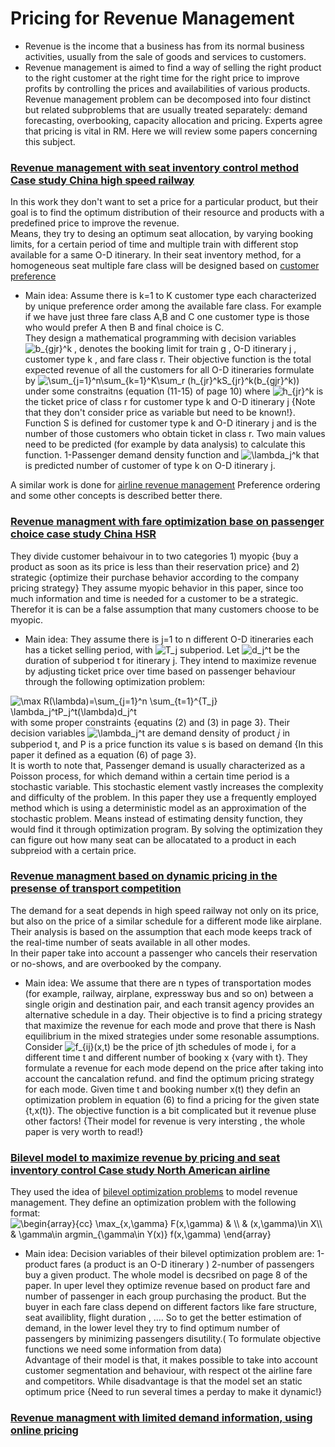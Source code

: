 # Pricing for Revenue Management
* Revenue is the income that a business has from its normal business activities, usually from the sale of goods and services to customers.
* Revenue management is aimed to find a way of selling the right product to the right customer at the right time for the right price 
to improve profits by controlling the prices and availabilities of various products. 
 Revenue management problem can be decomposed into four distinct but related subproblems that are usually treated separately: 
 demand forecasting, overbooking, capacity allocation and pricing. Experts agree that pricing is vital in RM.
Here we will review some papers concerning this subject. 

### [Revenue management with seat inventory control method Case study China high speed railway](https://github.com/hamidehhhs/Pricing-/blob/master/paper/seat%20assignment%20model%20.pdf)
In this work they don't want to set a price for a particular product, but their goal is to find the optimum distribution of their resource and products
with a predefined price to improve the revenue. <br/>
Means, they try to desing an optimum seat allocation, by varying booking limits, for a certain period of time and multiple train with different 
stop available for a same O-D itinerary. 
In their seat inventory method, for a  homogeneous seat multiple fare class will be designed based on [customer preference](https://213.233.161.137:2443/hhsereshky/Pricing-/blob/master/Data%20Analysis/Customer%20preference.md) 


* Main idea: Assume there is k=1 to K customer type each characterized by unique preference order among the available fare class.
For example if we have just three fare class A,B and C one customer type is those who would prefer A then B and final choice is C. <br/>
They design a mathematical programming with decision variables <img src="https://latex.codecogs.com/svg.latex?\inline&space;b_{gjr}^k" title="b_{gjr}^k" /> , denotes the booking limit for train g , O-D itinerary j , customer type k , and  fare class r.  Their objective function 
is the total expected revenue of all the customers for all O-D itineraries formulate by 
<img src="https://latex.codecogs.com/svg.latex?\inline&space;\sum_{j=1}^n\sum_{k=1}^K\sum_r&space;(h_{jr}^kS_{jr}^k(b_{gjr}^k))" title="\sum_{j=1}^n\sum_{k=1}^K\sum_r (h_{jr}^kS_{jr}^k(b_{gjr}^k))" /> under  some constraitns (equation (11-15) of page 10)
where <img src="https://latex.codecogs.com/svg.latex?\inline&space;h_{jr}^k" title="h_{jr}^k" /> is the ticket price of class r for customer type k and O-D itinerary j {Note that they don't consider price as variable but need to be known!}. Function S is defined  for customer type k and O-D itinerary j and is the number of those customers who obtain ticket in class r. 
Two main values need to be predicted (for example by data analysis) to calculate this function.
1-Passenger demand density function and  <img src="https://latex.codecogs.com/svg.latex?\inline&space;\lambda_j^k" title="\lambda_j^k" /> that is predicted number of customer of type k on O-D itinerary j.  

A similar work is done for [airline revenue management](https://213.233.161.137:2443/hhsereshky/Pricing-/blob/master/paper/revenue%20management%20under%20customer%20choice.pdf)
Preference ordering and some other concepts is described better there. 
### [Revenue managment with fare optimization base on passenger choice case study China HSR](https://github.com/hamidehhhs/Pricing-/blob/master/paper/Fare%20Opt%20and%20passenger%20choice%20behavior.pdf)
They divide customer behaivour in to two categories 1) myopic {buy a product as soon as its price is less than their reservation price} 
and 2) strategic {optimize their purchase behavior according to the company pricing strategy}
They assume myopic behavior in this paper, since too much information and time is needed for a customer to be a strategic. 
 Therefor it is can be a false assumption that many customers choose to be myopic. 
* Main idea: 
They assume there is j=1 to n different O-D itineraries each has a ticket selling period, with
<img src="https://latex.codecogs.com/svg.latex?\inline&space;T_j" title="T_j" /> subperiod. 
Let <img src="https://latex.codecogs.com/svg.latex?\inline&space;d_j^t" title="d_j^t" /> be the duration of subperiod t
for itinerary j. They intend to maximize revenue by adjusting ticket price over time based on passenger behaviour through the following optimization problem:
<img src="https://latex.codecogs.com/svg.latex?\inline&space;\max&space;R(\lambda)=\sum_{j=1}^n&space;\sum_{t=1}^{T_j}&space;\lambda_j^tP_j^t(\lambda)d_j^t" title="\max R(\lambda)=\sum_{j=1}^n \sum_{t=1}^{T_j} \lambda_j^tP_j^t(\lambda)d_j^t" /> 
with some proper constraints {equatins (2) and (3) in page 3}. Their decision variables  <img src="https://latex.codecogs.com/svg.latex?\inline&space;\lambda_j^t" title="\lambda_j^t" /> 
 are demand density  of product 𝑗 in subperiod t, and P is a price function its value
s is based on demand {In this paper it defined as a equation (6) of page 3}.<br/>
It is worth to note that, Passenger demand is usually characterized as a Poisson process, for which demand within a certain time 
period is a stochastic variable. This stochastic element vastly increases the complexity and difficulty of the problem. 
In this paper they use a frequently employed method which is using  a deterministic model as an approximation of the 
stochastic problem. Means instead of estimating density function, they would find it through optimization program. 
By solving the optimization they can figure out how many seat can be allocatated to a product in each subpreiod with a certain price.  

### [Revenue managment based on dynamic pricing in the presense of transport competition](https://github.com/hamidehhhs/Pricing-/blob/master/paper/Dynamic%20pricing%20of%20HSR%20with%20compettition%20.pdf)

The demand for a seat depends in high speed railway not only on its price, but also on the price of a similar schedule 
for a different mode like airplane. Their analysis is based on the assumption that each mode keeps track of the real-time 
number of seats available in all other modes.<br/>
In their paper  take into account a passenger who cancels their reservation or no-shows, and are overbooked by the company.
* Main idea:  We assume that there are n types of transportation modes (for example, railway, airplane, expressway bus and so on) 
between a single origin and destination pair, and each transit agency provides an alternative schedule in a day.
Their objective is to find a pricing strategy that maximize the revenue for each mode and prove that there is Nash 
equilibrium in the mixed strategies under some resonable assumptions.
Consider <img src="https://latex.codecogs.com/svg.latex?\inline&space;f_{ij}(x,t)" title="f_{ij}(x,t)" /> be the price of jth schedules 
of mode i, for a different time t and different number of booking x {vary with t}. They formulate a revenue for each mode  depend on 
the price after taking into account the cancalation refund. and find the optimum pricing strategy for each mode.
Given time t and booking number x(t) they defin an optimization problem in equation (6) to find a pricing for the given state {t,x(t)}.
The objective function is a bit complicated but it revenue pluse other factors! 
{Their model for revenue is very intersting , the whole paper is very worth to read!}

### [Bilevel model to maximize revenue by pricing and seat inventory control Case study North American airline](https://github.com/hamidehhhs/Pricing-/blob/master/paper/bilevel%20model%20for%20fare%20price.pdf)
They used the idea of [bilevel optimization problems](https://arxiv.org/pdf/1705.06270.pdf) to model revenue management. 
They define an optimization problem with the following format: <br/>
<img src="https://latex.codecogs.com/svg.latex?\inline&space;\begin{array}{cc}&space;\max_{x,\gamma}&space;F(x,\gamma)&space;&&space;\\&space;&&space;(x,\gamma)\in&space;X\\&space;&&space;\gamma\in&space;argmin_{\gamma\in&space;Y(x)}&space;f(x,\gamma)&space;\end{array}" title="\begin{array}{cc} \max_{x,\gamma} F(x,\gamma) & \\ & (x,\gamma)\in X\\ & \gamma\in argmin_{\gamma\in Y(x)} f(x,\gamma) \end{array}" />
* Main idea: Decision variables of their bilevel optimization problem are: 1-product fares (a product is an O-D itinerary ) 
2-number of passengers buy a given product. The whole model is decsribed on page 8 of the paper. In uper level they optimize revenue 
based on product fare and number of passenger in each group purchasing the product. But the buyer in each fare class  depend on different
factors like fare structure, seat availiblity, flight duration , .... So to   get the better estimation of demand, in the lower 
level they try to find optimum number of passengers by minimizing passengers disutility.( To formulate objective functions we need some information from data) <br/>
Advantage of their model is that, it makes  possible to take into account customer segmentation and behaviour, with respect ot 
the airline fare and competitors. While 
disadvantage is that the model set an static optimum price {Need to run several times a perday to make it dynamic!}

### [Revenue managment with limited demand information, using online pricing](https://github.com/hamidehhhs/Pricing-/blob/master/paper/online%20pricing.pdf)


